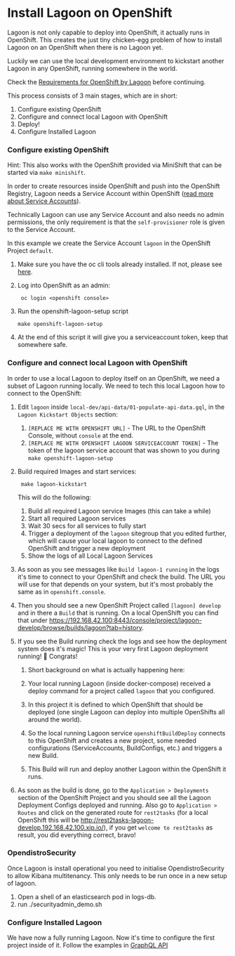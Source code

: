 # Install Lagoon on OpenShift

Lagoon is not only capable to deploy into OpenShift, it actually runs in OpenShift. This creates the just tiny chicken-egg problem of how to install Lagoon on an OpenShift when there is no Lagoon yet.

Luckily we can use the local development environment to kickstart another Lagoon in any OpenShift, running somewhere in the world.

Check the [Requirements for OpenShift by Lagoon](/administering_lagoon/openshift_requirements.md) before continuing.

This process consists of 3 main stages, which are in short:

1. Configure existing OpenShift
2. Configure and connect local Lagoon with OpenShift
3. Deploy!
4. Configure Installed Lagoon

### Configure existing OpenShift

Hint: This also works with the OpenShift provided via MiniShift that can be started via `make minishift`.

In order to create resources inside OpenShift and push into the OpenShift Registry, Lagoon needs a Service Account within OpenShift \([read more about Service Accounts](https://docs.openshift.org/latest/dev_guide/service_accounts.html)\).

Technically Lagoon can use any Service Account and also needs no admin permissions, the only requirement is that the `self-provisioner` role is given to the Service Account.

In this example we create the Service Account `lagoon` in the OpenShift Project `default`.

1. Make sure you have the oc cli tools already installed. If not, please see [here](https://docs.openshift.org/latest/cli_reference/get_started_cli.html#cli-reference-get-started-cli).
2. Log into OpenShift as an admin:

        oc login <openshift console>

3.  Run the openshift-lagoon-setup script

        make openshift-lagoon-setup

4.  At the end of this script it will give you a serviceaccount token, keep that somewhere safe.

### Configure and connect local Lagoon with OpenShift

In order to use a local Lagoon to deploy itself on an OpenShift, we need a subset of Lagoon running locally. We need to tech this local Lagoon how to connect to the OpenShift:

1.  Edit `lagoon` inside `local-dev/api-data/01-populate-api-data.gql`, in the `Lagoon Kickstart Objects` section:

    1. `[REPLACE ME WITH OPENSHIFT URL]` - The URL to the OpenShift Console, without `console` at the end.
    2. `[REPLACE ME WITH OPENSHIFT LAGOON SERVICEACCOUNT TOKEN]` - The token of the lagoon service account that was shown to you during `make openshift-lagoon-setup`

2.  Build required Images and start services:

         make lagoon-kickstart

    This will do the following:

    1. Build all required Lagoon service Images (this can take a while)
    2. Start all required Lagoon services
    3. Wait 30 secs for all services to fully start
    4. Trigger a deployment of the `lagoon` sitegroup that you edited further, which will cause your local lagoon to connect to the defined OpenShift and trigger a new deployment
    5. Show the logs of all Local Lagoon Services

3.  As soon as you see messages like `Build lagoon-1 running` in the logs it's time to connect to your OpenShift and check the build. The URL you will use for that depends on your system, but it's most probably the same as in `openshift.console`.
4. Then you should see a new OpenShift Project called `[lagoon] develop` and in there a `Build` that is running. On a local OpenShift you can find that under <https://192.168.42.100:8443/console/project/lagoon-develop/browse/builds/lagoon?tab=history>.
5. If you see the Build running check the logs and see how the deployment system does it's magic! This is your very first Lagoon deployment running! 🎉 Congrats!

    1. Short background on what is actually happening here:

    2. Your local running Lagoon (inside docker-compose) received a deploy command for a project called `lagoon` that you configured.
    3. In this project it is defined to which OpenShift that should be deployed (one single Lagoon can deploy into multiple OpenShifts all around the world).
    4. So the local running Lagoon service `openshiftBuildDeploy` connects to this OpenShift and creates a new project, some needed configurations (ServiceAccounts, BuildConfigs, etc.) and triggers a new Build.
    5. This Build will run and deploy another Lagoon within the OpenShift it runs.

6.  As soon as the build is done, go to the `Application > Deployments` section of the OpenShift Project and you should see all the Lagoon Deployment Configs deployed and running. Also go to `Application > Routes` and click on the generated route for `rest2tasks` (for a local OpenShift this will be <http://rest2tasks-lagoon-develop.192.168.42.100.xip.io/>), if you get `welcome to rest2tasks` as result, you did everything correct, bravo!

### OpendistroSecurity

Once Lagoon is install operational you need to initialise OpendistroSecurity to allow Kibana multitenancy. This only needs to be run once in a new setup of lagoon.

1. Open a shell of an elasticsearch pod in logs-db.
2. run ./securityadmin_demo.sh

### Configure Installed Lagoon

We have now a fully running Lagoon. Now it's time to configure the first project inside of it. Follow the examples in [GraphQL API](/administering_lagoon/graphql_api.md)

